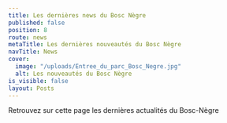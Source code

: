 ```yaml
---
title: Les dernières news du Bosc Nègre
published: false
position: 8
route: news
metaTitle: Les dernières nouveautés du Bosc Nègre
navTitle: News
cover:
  image: "/uploads/Entree_du_parc_Bosc_Negre.jpg"
  alt: Les nouveautés du Bosc Nègre
is_visible: false
layout: Posts
---
```


Retrouvez sur cette page les dernières actualités du Bosc-Nègre